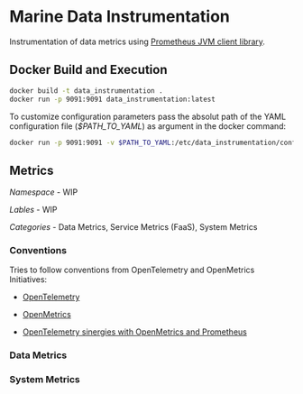 # Marine Data Instrumentation
Instrumentation of data metrics using [Prometheus JVM client library](https://github.com/prometheus/client_java).

## Docker Build and Execution

```bash
docker build -t data_instrumentation .
docker run -p 9091:9091 data_instrumentation:latest
```

To customize configuration parameters pass the absolut path of the YAML configuration file (*$PATH_TO_YAML*) as argument in the docker command:

```bash
docker run -p 9091:9091 -v $PATH_TO_YAML:/etc/data_instrumentation/config.yaml data_instrumentation:latest
```

## Metrics

*Namespace* - WIP

*Lables* - WIP

*Categories* - Data Metrics, Service Metrics (FaaS), System Metrics

### Conventions
Tries to follow conventions from OpenTelemetry and OpenMetrics Initiatives:

- [OpenTelemetry](https://github.com/open-telemetry/opentelemetry-specification/tree/main/specification/metrics/semantic_conventions#metrics-semantic-conventions)

- [OpenMetrics](https://github.com/OpenObservability/OpenMetrics/blob/main/specification/OpenMetrics.md)

- [OpenTelemetry sinergies with OpenMetrics and Prometheus](https://github.com/open-telemetry/opentelemetry-specification/blob/main/specification/compatibility/prometheus_and_openmetrics.md)

### Data Metrics

### System Metrics
